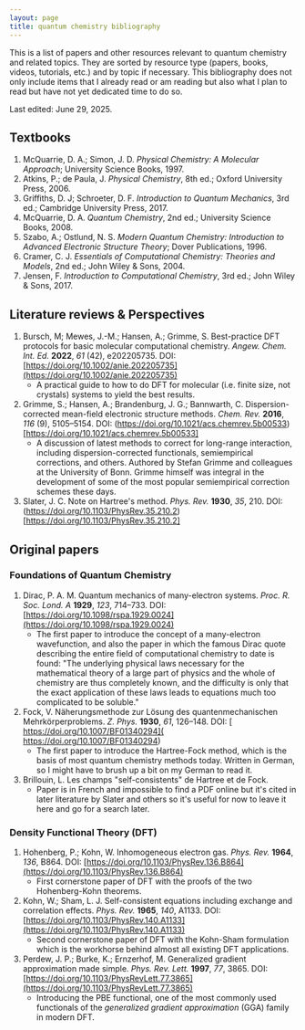 ```yaml
---
layout: page
title: quantum chemistry bibliography
---
```


This is a list of papers and other resources relevant to quantum chemistry and related topics. They are sorted by resource type (papers, books, videos, tutorials, etc.) and by topic if necessary. This bibliography does not only include items that I already read or am reading but also what I plan to read but have not yet dedicated time to do so.

Last edited: June 29, 2025.

## Textbooks

1. McQuarrie, D. A.; Simon, J. D. *Physical Chemistry: A Molecular Approach*; University Science Books, 1997.
2. Atkins, P.; de Paula, J. *Physical Chemistry*, 8th ed.; Oxford University Press, 2006.
3. Griffiths, D. J; Schroeter, D. F. *Introduction to Quantum Mechanics*, 3rd ed.; Cambridge University Press, 2017.
3. McQuarrie, D. A. *Quantum Chemistry*, 2nd ed.; University Science Books, 2008.
4. Szabo, A.; Ostlund, N. S. *Modern Quantum Chemistry: Introduction to Advanced Electronic Structure Theory*; Dover Publications, 1996.
5. Cramer, C. J. *Essentials of Computational Chemistry: Theories and Models*, 2nd ed.; John Wiley & Sons, 2004.
6. Jensen, F. *Introduction to Computational Chemistry*, 3rd ed.; John Wiley & Sons, 2017.

## Literature reviews & Perspectives

1. Bursch, M; Mewes, J.-M.; Hansen, A.; Grimme, S. Best-practice DFT protocols for basic molecular computational chemistry. *Angew. Chem. Int. Ed.* **2022**, *61* (42), e202205735. DOI: [https://doi.org/10.1002/anie.202205735](https://doi.org/10.1002/anie.202205735)
    - A practical guide to how to do DFT for molecular (i.e. finite size, not crystals) systems to yield the best results.
2. Grimme, S.; Hansen, A.; Brandenburg, J. G.; Bannwarth, C. Dispersion-corrected mean-field electronic structure methods. *Chem. Rev.* **2016**, *116* (9), 5105–5154. DOI: (https://doi.org/10.1021/acs.chemrev.5b00533)[https://doi.org/10.1021/acs.chemrev.5b00533]
    - A discussion of latest methods to correct for long-range interaction, including dispersion-corrected functionals, semiempirical corrections, and others. Authored by Stefan Grimme and colleagues at the University of Bonn. Grimme himself was integral in the development of some of the most popular semiempirical correction schemes these days.
3. Slater, J. C. Note on Hartree's method. *Phys. Rev.* **1930**, *35*, 210. DOI: (https://doi.org/10.1103/PhysRev.35.210.2)[https://doi.org/10.1103/PhysRev.35.210.2]

## Original papers

### Foundations of Quantum Chemistry

1. Dirac, P. A. M. Quantum mechanics of many-electron systems. *Proc. R. Soc. Lond. A* **1929**, *123*, 714–733. DOI: [https://doi.org/10.1098/rspa.1929.0024](https://doi.org/10.1098/rspa.1929.0024)
    - The first paper to introduce the concept of a many-electron wavefunction, and also the paper in which the famous Dirac quote describing the entire field of computational chemistry to date is found: "The underlying physical laws necessary for the mathematical theory of a large part of physics and the whole of chemistry are thus completely known, and the difficulty is only that the exact application of these laws leads to equations much too complicated to be soluble."
2. Fock, V. Näherungsmethode zur Lösung des quantenmechanischen Mehrkörperproblems. *Z. Phys.* **1930**, *61*, 126–148. DOI: [ https://doi.org/10.1007/BF01340294]( https://doi.org/10.1007/BF01340294)
    - The first paper to introduce the Hartree-Fock method, which is the basis of most quantum chemistry methods today. Written in German, so I might have to brush up a bit on my German to read it.
3. Brillouin, L. Les champs "self-consistents" de Hartree et de Fock.
    - Paper is in French and impossible to find a PDF online but it's cited in later literature by Slater and others so it's useful for now to leave it here and go for a search later.

### Density Functional Theory (DFT)

1. Hohenberg, P.; Kohn, W. Inhomogeneous electron gas. *Phys. Rev.* **1964**, *136*, B864. DOI: [https://doi.org/10.1103/PhysRev.136.B864](https://doi.org/10.1103/PhysRev.136.B864)
    - First cornerstone paper of DFT with the proofs of the two Hohenberg-Kohn theorems.
2. Kohn, W.; Sham, L. J. Self-consistent equations including exchange and correlation effects. *Phys. Rev.* **1965**, *140*, A1133. DOI: [https://doi.org/10.1103/PhysRev.140.A1133](https://doi.org/10.1103/PhysRev.140.A1133)
    - Second cornerstone paper of DFT with the Kohn-Sham formulation which is the workhorse behind almost all existing DFT applications.
3. Perdew, J. P.; Burke, K.; Ernzerhof, M. Generalized gradient approximation made simple. *Phys. Rev. Lett.* **1997**, *77*, 3865. DOI: [https://doi.org/10.1103/PhysRevLett.77.3865](https://doi.org/10.1103/PhysRevLett.77.3865)
    - Introducing the PBE functional, one of the most commonly used functionals of the *generalized gradient approximation* (GGA) family in modern DFT.
